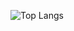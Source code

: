 
![Top Langs](https://github-readme-stats.vercel.app/api/top-langs?username=anuruddhal&layout=compact&langs_count=8&card_width=320&show_icons=true&theme=dark&bg_color=00000000)



